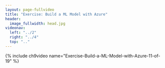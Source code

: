 ```yaml
---
layout: page-fullvideo
title: "Exercise: Build a ML Model with Azure"
header:
  image_fullwidth: head.jpg
videonav:
  left: "../2"
  right: "../4"
  top: ".."
---
```


{% include ch9video name="Exercise-Build-a-ML-Model-with-Azure-11-of-19" %}
